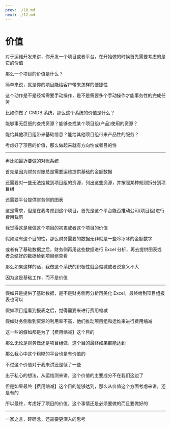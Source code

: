```yaml
---
prev: ./10.md
next: ./12.md
---
```


# 价值

对于运维开发来讲，你开发一个项目或者平台，在开始做的时候首先需要考虑的是它的价值

那么一个项目的价值是什么？

简单来说，就是你的项目能给客户带来怎样的便捷性

这个动作是不是经常需要手动操作，是不是需要多个手动操作才能事务性的完成任务

比如你做了 CMDB 系统，那么这个系统的价值是什么？

能够事无巨细的查找资源？能够查找某个项目组(产品)使用的资源？

能给其他项目组带来基础信息？能给其他项目组带来产品性的服务？

考虑好了项目的价值，那么做起来就有方向性或者目的性

---

再比如最近要做的对账系统

首先是因为财务对账总是需要运维提供基础的金额数据

还需要对一些无法挂载到项目组的资源，列出这些资源，并按照某种规则拆分到项目组

还需要平台提供财务侧的图表

这是需求，但是在我考虑到这个项目，首先是这个平台能否推动公司(项目组)进行费用裁剪

我觉得这是我做这个项目的初衷或者这个项目的价值

假如没有这个目的性，那么财务需要的数据无非就是一些冷冰冰的金额数字

或者有了基础数据之后，财务侧再用这些数据进行 Excel 分析，再去提供图表或者总结好的数据给到项目组查看

那么如果这样的话，我做这个系统的积极性就会缩减或者说意义不大

因为这是基础工作，而不是价值

---

假如只是提供了基础数据，是不是财务侧再分析再美化 Excel，最终给到项目组报表也可以

假如项目组看到报表之后，觉得需要来进行费用缩减

假如财务侧看到资源的利用率不高，他们推动项目组和运维来进行费用缩减

这一些的假如都是为了【费用缩减】这个目的

那么无论是财务做还是项目组做，这个目的最终如果都能达到

那么我心中这个粗糙的平台也是有价值的

不过这个价值对于我来讲还是低了一些

出于私心的想法，从运维测来讲，这个价值的主要成分不在我们这边了

但是如果最终【费用缩减】这个目的能够达到，那么从价值这个方面考虑来讲，还是有的

所以最终，考虑好了项目的价值，这个事情还是必须要做的而且要做好的

---

一家之言，碎碎念，还需要更深入的思考
